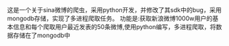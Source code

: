 这是一个关于sina微博的爬虫，采用python开发，并修改了其sdk中的bug，采用mongodb存储，实现了多进程爬取任务。
功能是:获取新浪微博1000w用户的基本信息和每个爬取用户最近发表的50条微博,使用python编写，多进程爬取，将数据存储在了mongodb中
